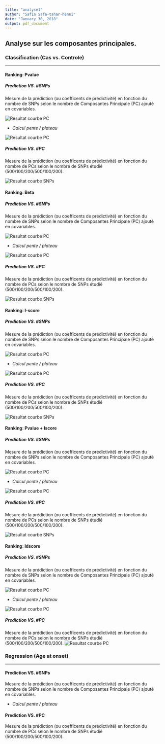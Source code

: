 ```yaml
---
title: "analyse1"
author: "Safia Safa-tahar-henni"
date: "January 30, 2018"
output: pdf_document
---
```


## Analyse sur les composantes principales.


### Classification (Cas vs. Controle)
--------------------------------------------
#### __Ranking: Pvalue__
##### __Prediction VS. #SNPs__
Mesure de la prédiction (ou coefficents de prédictivité) en fonction du nombre de SNPs selon le nombre de Composantes Principale (PC) ajouté en covariables.


![Resultat courbe PC](Pvalue/result/curve_all_snpsRplot.png)

* _Calcul pente / plateau_

![Resultat courbe PC](Pvalue/result/curve_zoom_all_snpRplot.png)

##### __Prediction VS. #PC__
Mesure de la prédiction (ou coefficents de prédictivité) en fonction du nombre de PCs selon le nombre de SNPs étudié (500/100/200/500/100/200).



![Resultat courbe SNPs](Pvalue/result/curve_pcRplot.png)
#### __Ranking: Beta__
##### __Prediction VS. #SNPs__
Mesure de la prédiction (ou coefficents de prédictivité) en fonction du nombre de SNPs selon le nombre de Composantes Principale (PC) ajouté en covariables.


![Resultat courbe PC](beta/index.png)

* _Calcul pente / plateau_

![Resultat courbe PC](beta/zoomRplot.png)

##### __Prediction VS. #PC__
Mesure de la prédiction (ou coefficents de prédictivité) en fonction du nombre de PCs selon le nombre de SNPs étudié (500/100/200/500/100/200).



![Resultat courbe SNPs](beta/fct_pc.png)

#### __Ranking: I-score__
##### __Prediction VS. #SNPs__
Mesure de la prédiction (ou coefficents de prédictivité) en fonction du nombre de SNPs selon le nombre de Composantes Principale (PC) ajouté en covariables.


![Resultat courbe PC](iscore/index.png)

* _Calcul pente / plateau_

![Resultat courbe PC](iscore/zoomRplot.png)

##### __Prediction VS. #PC__
Mesure de la prédiction (ou coefficents de prédictivité) en fonction du nombre de PCs selon le nombre de SNPs étudié (500/100/200/500/100/200).



![Resultat courbe SNPs](iscore/fct_pc.png)

#### __Ranking: Pvalue + Iscore__
##### __Prediction VS. #SNPs__
Mesure de la prédiction (ou coefficents de prédictivité) en fonction du nombre de SNPs selon le nombre de Composantes Principale (PC) ajouté en covariables.




![Resultat courbe PC](combined/index.png)

* _Calcul pente / plateau_

![Resultat courbe PC](combined/zoomRplot.png)

##### __Prediction VS. #PC__
Mesure de la prédiction (ou coefficents de prédictivité) en fonction du nombre de PCs selon le nombre de SNPs étudié (500/100/200/500/100/200).

![Resultat courbe SNPs](combined/fct_pc.png)

#### __Ranking: ldscore__
##### __Prediction VS. #SNPs__
Mesure de la prédiction (ou coefficents de prédictivité) en fonction du nombre de SNPs selon le nombre de Composantes Principale (PC) ajouté en covariables.




![Resultat courbe PC](ldscore/index.png)

* _Calcul pente / plateau_

![Resultat courbe PC](ldscore/zoomRplot.png)

##### __Prediction VS. #PC__
Mesure de la prédiction (ou coefficents de prédictivité) en fonction du nombre de PCs selon le nombre de SNPs étudié (500/100/200/500/100/200).
![Resultat courbe PC](ldscore/fct_pc.png)

### Regression (Age at onset)
--------------------------------------------
#### __Prediction VS. #SNPs__
Mesure de la prédiction (ou coefficents de prédictivité) en fonction du nombre de SNPs selon le nombre de Composantes Principale (PC) ajouté en covariables.
* _Calcul pente / plateau_

#### __Prediction VS. #PC__
Mesure de la prédiction (ou coefficents de prédictivité) en fonction du nombre de PCs selon le nombre de SNPs étudié (500/100/200/500/100/200).

